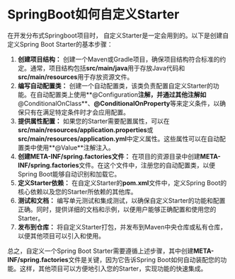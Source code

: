 # SpringBoot如何自定义Starter

在开发分布式Springboot项目时， 自定义Starter是一定会用到的。以下是创建自定义Spring Boot Starter的基本步骤：

1. **创建项目结构：** 创建一个Maven或Gradle项目，确保项目结构符合标准的约定。通常，项目结构包括**src/main/java**用于存放Java代码和**src/main/resources**用于存放资源文件。
2. **编写自动配置类：** 创建一个自动配置类，该类负责配置自定义Starter的功能。在自动配置类上使用**@Configuration**注解，并通过其他注解如**@ConditionalOnClass**、**@ConditionalOnProperty**等来定义条件，以确保只有在满足特定条件时才会应用配置。
3. **提供属性配置：** 如果您的Starter需要配置属性，可以在**src/main/resources/application.properties**或**src/main/resources/application.yml**中定义属性。这些属性可以在自动配置类中使用**@Value**注解注入。
4. **创建****META-INF/spring.factories****文件：** 在项目的资源目录中创建**META-INF/spring.factories**文件。在这个文件中，注册您的自动配置类，以便Spring Boot能够自动识别和加载它。
5. **定义Starter依赖：** 在自定义Starter的**pom.xml**文件中，定义Spring Boot的核心依赖以及您的Starter所依赖的其他库。
6. **测试和文档：** 编写单元测试和集成测试，以确保自定义Starter的功能和配置正确。同时，提供详细的文档和示例，以便用户能够正确配置和使用您的Starter。
7. **发布到仓库：** 将自定义Starter打包，并发布到Maven中央仓库或私有仓库，以便其他项目可以引入和使用。

总之，自定义一个Spring Boot Starter需要遵循上述步骤，其中创建**META-INF/spring.factories**文件是关键，因为它告诉Spring Boot如何自动装配您的功能。这样，其他项目可以方便地引入您的Starter，实现功能的快速集成。
